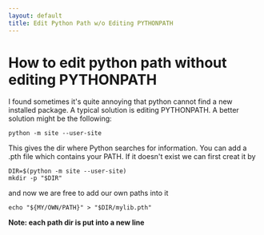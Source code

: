 ```yaml
---
layout: default
title: Edit Python Path w/o Editing PYTHONPATH
---
```


# How to edit python path without editing PYTHONPATH


I found sometimes it's quite annoying that python cannot find a new installed package. A typical solution is editing PYTHONPATH. A better solution might be the following: 


```
python -m site --user-site
```

This gives the dir where Python searches for information. You can add a .pth file which contains your PATH. If it doesn't exist we can first creat it by 

```
DIR=$(python -m site --user-site)
mkdir -p "$DIR"
```

and now we are free to add our own paths into it 

```
echo "${MY/OWN/PATH}" > "$DIR/mylib.pth"
```

**Note: each path dir is put into a new line**
